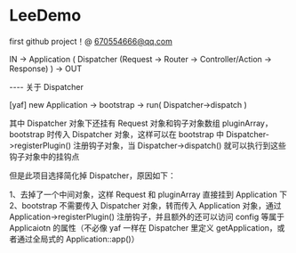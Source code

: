 # LeeDemo

first github project！@ 670554666@qq.com

IN -> Application ( Dispatcher (Request -> Router -> Controller/Action -> Response) ) -> OUT



---- 关于 Dispatcher

[yaf]
new Application -> bootstrap -> run( Dispatcher->dispatch )

其中 Dispatcher 对象下还挂有 Request 对象和钩子对象数组 pluginArray，bootstrap 时传入 Dispatcher 对象，这样可以在 bootstrap 中 Dispatcher->registerPlugin() 注册钩子对象，当 Dispatcher->dispatch() 就可以执行到这些钩子对象中的挂钩点

但是此项目选择简化掉 Dispatcher，原因如下：

1、去掉了一个中间对象，这样 Request 和 pluginArray 直接挂到 Application 下
2、bootstrap 不需要传入 Dispatcher 对象，转而传入 Application 对象，通过 Application->registerPlugin() 注册钩子，并且额外的还可以访问 config 等属于 Applicaiotn 的属性（不必像 yaf 一样在 Dispatcher 里定义 getApplication，或者通过全局式的 Application::app()）
